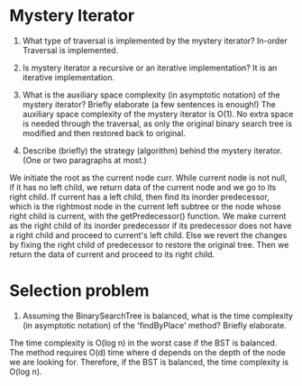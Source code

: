 # Mystery Iterator

1. What type of traversal is implemented by the mystery iterator?
In-order Traversal is implemented.

2. Is mystery iterator a recursive or an iterative implementation?
It is an iterative implementation.

3. What is the auxiliary space complexity (in asymptotic notation) of the mystery iterator? 
Briefly elaborate (a few sentences is enough!)
The auxiliary space complexity of the mystery iterator is O(1). No extra space is needed through the traversal,
as only the original binary search tree is modified and then restored back to original.

4. Describe (briefly) the strategy (algorithm) behind the mystery iterator. 
(One or two paragraphs at most.)

We initiate the root as the current node curr. While current node is not null, if it has no left child, we return data
of the current node and we go to its right child.
If current has a left child, then find its inorder predecessor, which is the rightmost node in the current left subtree
or the node whose right child is current, with the getPredecessor() function. We make current as the right child of its
inorder predecessor if its predecessor does not have a right child and proceed to current's left child. Else we revert
the changes by fixing the right child of predecessor to restore the original tree. Then we return the data of current
and proceed to its right child.





# Selection problem

1. Assuming the BinarySearchTree is balanced, what is the time complexity (in asymptotic notation) 
of the 'findByPlace' method? Briefly elaborate. 

The time complexity is O(log n) in the worst case if the BST is balanced. The method requires O(d) time where d depends
on the depth of the node we are looking for. Therefore, if the BST is balanced, the time complexity is O(log n).